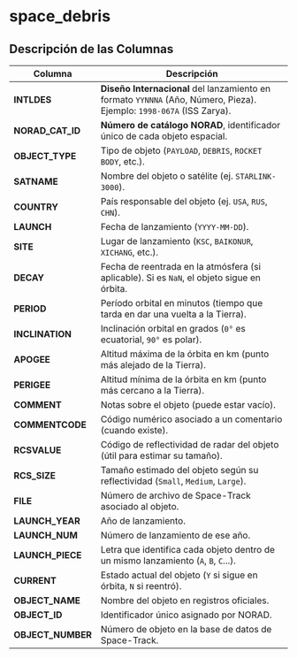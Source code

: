 # space_debris

## Descripción de las Columnas  

| **Columna**        | **Descripción** |
|--------------------|---------------|
| **INTLDES**        | **Diseño Internacional** del lanzamiento en formato `YYNNNA` (Año, Número, Pieza). Ejemplo: `1998-067A` (ISS Zarya). |
| **NORAD_CAT_ID**   | **Número de catálogo NORAD**, identificador único de cada objeto espacial. |
| **OBJECT_TYPE**    | Tipo de objeto (`PAYLOAD`, `DEBRIS`, `ROCKET BODY`, etc.). |
| **SATNAME**        | Nombre del objeto o satélite (ej. `STARLINK-3000`). |
| **COUNTRY**        | País responsable del objeto (ej. `USA`, `RUS`, `CHN`). |
| **LAUNCH**         | Fecha de lanzamiento (`YYYY-MM-DD`). |
| **SITE**           | Lugar de lanzamiento (`KSC`, `BAIKONUR`, `XICHANG`, etc.). |
| **DECAY**          | Fecha de reentrada en la atmósfera (si aplicable). Si es `NaN`, el objeto sigue en órbita. |
| **PERIOD**         | Período orbital en minutos (tiempo que tarda en dar una vuelta a la Tierra). |
| **INCLINATION**    | Inclinación orbital en grados (`0°` es ecuatorial, `90°` es polar). |
| **APOGEE**         | Altitud máxima de la órbita en km (punto más alejado de la Tierra). |
| **PERIGEE**        | Altitud mínima de la órbita en km (punto más cercano a la Tierra). |
| **COMMENT**        | Notas sobre el objeto (puede estar vacío). |
| **COMMENTCODE**    | Código numérico asociado a un comentario (cuando existe). |
| **RCSVALUE**       | Código de reflectividad de radar del objeto (útil para estimar su tamaño). |
| **RCS_SIZE**       | Tamaño estimado del objeto según su reflectividad (`Small`, `Medium`, `Large`). |
| **FILE**           | Número de archivo de Space-Track asociado al objeto. |
| **LAUNCH_YEAR**    | Año de lanzamiento. |
| **LAUNCH_NUM**     | Número de lanzamiento de ese año. |
| **LAUNCH_PIECE**   | Letra que identifica cada objeto dentro de un mismo lanzamiento (`A`, `B`, `C`...). |
| **CURRENT**        | Estado actual del objeto (`Y` si sigue en órbita, `N` si reentró). |
| **OBJECT_NAME**    | Nombre del objeto en registros oficiales. |
| **OBJECT_ID**      | Identificador único asignado por NORAD. |
| **OBJECT_NUMBER**  | Número de objeto en la base de datos de Space-Track. |
